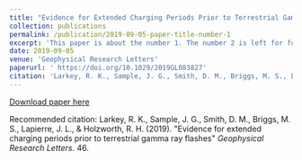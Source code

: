 ```yaml
---
title: "Evidence for Extended Charging Periods Prior to Terrestrial Gamma Ray Flashes"
collection: publications
permalink: /publication/2019-09-05-paper-title-number-1
excerpt: 'This paper is about the number 1. The number 2 is left for future work.'
date: 2019-09-05
venue: 'Geophysical Research Letters'
paperurl: ' https://doi.org/10.1029/2019GL083827'
citation: 'Larkey, R. K., Sample, J. G., Smith, D. M., Briggs, M. S., Lapierre, J. L., & Holzworth, R. H. (2019). &quot;Evidence for extended charging periods prior to terrestrial gamma ray flashes&quot; <i>Geophysical Research Letters</i>. 46.'
---
```


[Download paper here](https://agupubs.onlinelibrary.wiley.com/doi/epdf/10.1029/2019GL083827)

Recommended citation: Larkey, R. K., Sample, J. G., Smith, D. M., Briggs, M. S., Lapierre, J. L., & Holzworth, R. H. (2019). &quot;Evidence for extended charging periods prior to terrestrial gamma ray flashes&quot; <i>Geophysical Research Letters</i>. 46.
